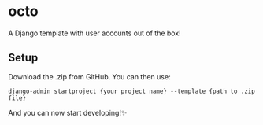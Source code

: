 # octo
A Django template with user accounts out of the box!

## Setup
Download the .zip from GitHub. You can then use:

```
django-admin startproject {your project name} --template {path to .zip file}
```

And you can now start developing!✨
